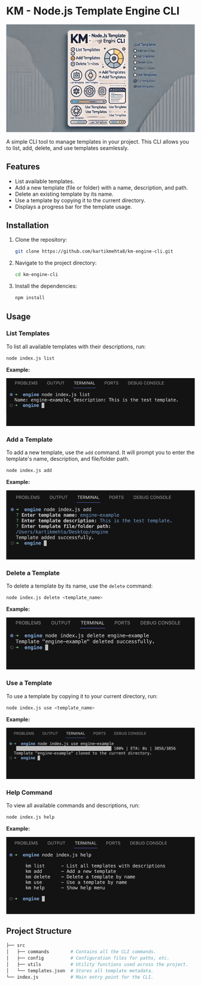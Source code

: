 # KM - Node.js Template Engine CLI

![BANNER](./assets/banner.webp)

A simple CLI tool to manage templates in your project. This CLI allows you to list, add, delete, and use templates seamlessly.

## Features

- List available templates.
- Add a new template (file or folder) with a name, description, and path.
- Delete an existing template by its name.
- Use a template by copying it to the current directory.
- Displays a progress bar for the template usage.

## Installation

1. Clone the repository:
   ```bash
   git clone https://github.com/kartikmehta8/km-engine-cli.git
   ```

2. Navigate to the project directory:
   ```bash
   cd km-engine-cli
   ```

3. Install the dependencies:
   ```bash
   npm install
   ```

## Usage

### List Templates

To list all available templates with their descriptions, run:

```bash
node index.js list
```

**Example:**

<p align="center">
   <img src="/assets/list.png" alt="list" />
</p>

### Add a Template

To add a new template, use the `add` command. It will prompt you to enter the template's name, description, and file/folder path.

```bash
node index.js add
```

**Example:**

<p align="center">
   <img src="/assets/add.png" alt="add" />
</p>

### Delete a Template

To delete a template by its name, use the `delete` command:

```bash
node index.js delete <template_name>
```

**Example:**

<p align="center">
   <img src="/assets/delete.png" alt="delete" />
</p>

### Use a Template

To use a template by copying it to your current directory, run:

```bash
node index.js use <template_name>
```

**Example:**

<p align="center">
   <img src="/assets/use.png" alt="use" />
</p>

### Help Command

To view all available commands and descriptions, run:

```bash
node index.js help
```

**Example:**

<p align="center">
   <img src="/assets/help.png" alt="help" />
</p>

## Project Structure

```bash
├── src
│   ├── commands        # Contains all the CLI commands.
│   ├── config          # Configuration files for paths, etc.
│   ├── utils           # Utility functions used across the project.
│   └── templates.json  # Stores all template metadata.
└── index.js            # Main entry point for the CLI.
```
